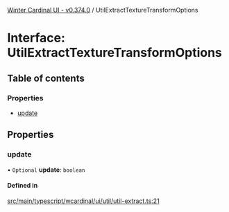 [Winter Cardinal UI - v0.374.0](../index.md) / UtilExtractTextureTransformOptions

# Interface: UtilExtractTextureTransformOptions

## Table of contents

### Properties

- [update](UtilExtractTextureTransformOptions.md#update)

## Properties

### update

• `Optional` **update**: `boolean`

#### Defined in

[src/main/typescript/wcardinal/ui/util/util-extract.ts:21](https://github.com/winter-cardinal/winter-cardinal-ui/blob/v0.310.1/src/main/typescript/wcardinal/ui/util/util-extract.ts#L21)
